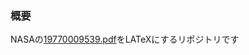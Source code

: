 ### 概要
NASAの<a href="https://ntrs.nasa.gov/api/citations/19770009539/downloads/19770009539.pdf">19770009539.pdf</a>をLATeXにするリポジトリです

